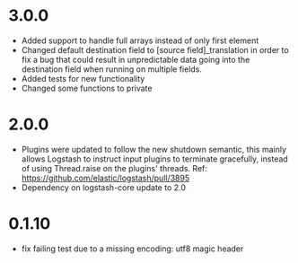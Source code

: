 # 3.0.0
 - Added support to handle full arrays instead of only first element
 - Changed default destination field to [source field]_translation in order to fix a bug that could result in unpredictable data going into the destination field when running on multiple fields.
 - Added tests for new functionality
 - Changed some functions to private

# 2.0.0
 - Plugins were updated to follow the new shutdown semantic, this mainly allows Logstash to instruct input plugins to terminate gracefully,
   instead of using Thread.raise on the plugins' threads. Ref: https://github.com/elastic/logstash/pull/3895
 - Dependency on logstash-core update to 2.0

# 0.1.10
  - fix failing test due to a missing encoding: utf8 magic header

